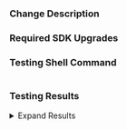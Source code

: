 ### Change Description
<!-- Use this section to describe or list, at a high level, the changes contained in the PR.  Can be in a concise format as you would see on a changelog. -->

### Required SDK Upgrades
<!-- Use this section to describe or list any dependencies, and the required version, that need upgrading in the provider prior to merge. -->

<!--
- github.com/patrickcping/pingone-go-sdk-v2 v0.5.0
- github.com/patrickcping/pingone-go-sdk-v2/agreementmanagement v0.5.0
- github.com/patrickcping/pingone-go-sdk-v2/authorize v0.5.0
- github.com/patrickcping/pingone-go-sdk-v2/credentials v0.5.0
- github.com/patrickcping/pingone-go-sdk-v2/management v0.5.0
- github.com/patrickcping/pingone-go-sdk-v2/mfa v0.5.0
- github.com/patrickcping/pingone-go-sdk-v2/risk v0.5.0
- github.com/patrickcping/pingone-go-sdk-v2/verify v0.5.0
-->

### Testing Shell Command
<!-- Use the following shell block to paste the command used when testing.  An example of a testing command could be: -->
<!-- TF_ACC=1 go test -v -timeout 240s -run ^TestAccBrandingTheme github.com/pingidentity/terraform-provider-pingone/internal/service/base -->
```shell

```

### Testing Results
<!-- Use the following shell block to paste the results from the testing command used above -->

<details>
  <summary>Expand Results</summary>

```shell

```

</details>